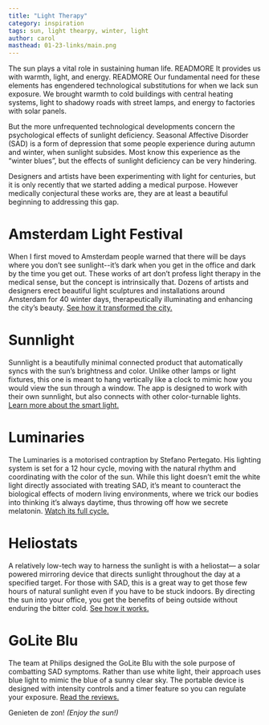 ```yaml
---
title: "Light Therapy"
category: inspiration
tags: sun, light thearpy, winter, light
author: carol
masthead: 01-23-links/main.png
---
```


The sun plays a vital role in sustaining human life. READMORE It provides us with warmth, light, and energy. READMORE Our fundamental need for these elements has engendered technological substitutions for when we lack sun exposure. We brought warmth to cold buildings with central heating systems, light to shadowy roads with street lamps, and energy to factories with solar panels. 

But the more unfrequented technological developments concern the psychological effects of sunlight deficiency. Seasonal Affective Disorder (SAD) is a form of depression that some people experience during autumn and winter, when sunlight subsides. Most know this experience as the “winter blues”, but the effects of sunlight deficiency can be very hindering.

Designers and artists have been experimenting with light for centuries, but it is only recently that we started adding a medical purpose. However medically conjectural these works are, they are at least a beautiful beginning to addressing this gap.

# Amsterdam Light Festival
When I first moved to Amsterdam people warned that there will be days where you don’t see sunlight--it’s dark when you get in the office and dark by the time you get out. These works of art don’t profess light therapy in the medical sense, but the concept is intrinsically that. Dozens of artists and designers erect beautiful light sculptures and installations around Amsterdam for 40 winter days, therapeutically illuminating and enhancing the city’s beauty. [See how it transformed the city.](http://www.amsterdamlightfestival.com/en/)

# Sunnlight
Sunnlight is a beautifully minimal connected product that automatically syncs with the sun’s brightness and color. Unlike other lamps or light fixtures, this one is meant to hang vertically like a clock to mimic how you would view the sun through a window. The app is designed to work with their own sunnlight, but also connects with other color-turnable lights. [Learn more about the smart light.](http://sunnlight.com/)

# Luminaries
The Luminaries is a motorised contraption by Stefano Pertegato. His lighting system is set for a 12 hour cycle, moving with the natural rhythm and coordinating with the color of the sun. While this light doesn’t emit the white light directly associated with treating SAD, it’s meant to counteract the biological effects of modern living environments, where we trick our bodies into thinking it’s always daytime, thus throwing off how we secrete melatonin. [Watch its full cycle.](http://vimeo.com/45076098)

# Heliostats
A relatively low-tech way to harness the sunlight is with a heliostat— a solar powered mirroring device that directs sunlight throughout the day at a specified target. For those with SAD, this is a great way to get those few hours of natural sunlight even if you have to be stuck indoors. By directing the sun into your office, you get the benefits of being outside without enduring the bitter cold. [See how it works.](http://en.wikipedia.org/wiki/Heliostat)

# GoLite Blu
The team at Philips designed the GoLite Blu with the sole purpose of combatting SAD symptoms. Rather than use white light, their approach uses blue light to mimic the blue of a sunny clear sky. The portable device is designed with intensity controls and a timer feature so you can regulate your exposure. [Read the reviews.](http://www.cnet.com/news/philips-golite-cure-for-winter-blues/)

Genieten de zon! _(Enjoy the sun!)_
